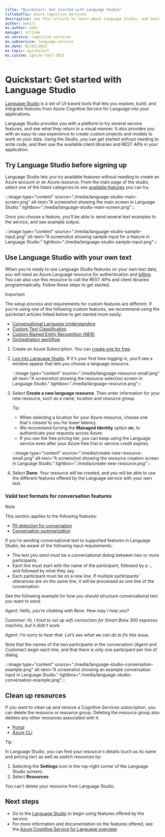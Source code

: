 ```yaml
---
title: "Quickstart: Get started with Language Studio"
titleSuffix: Azure Cognitive Services
description: Use this article to learn about Language Studio, and testing features of Azure Cognitive Service for Language
author: aahill
ms.author: aahi
manager: nitinme
ms.service: cognitive-services
ms.subservice: language-service
ms.date: 01/03/2023
ms.topic: quickstart
ms.custom: ignite-fall-2021
---
```


# Quickstart: Get started with Language Studio

[Language Studio](https://aka.ms/languageStudio) is a set of UI-based tools that lets you explore, build, and integrate features from Azure Cognitive Service for Language into your applications.

Language Studio provides you with a platform to try several service features, and see what they return in a visual manner. It also provides you with an easy-to-use experience to create custom projects and models to work on your data. Using the Studio, you can get started without needing to write code, and then use the available client libraries and REST APIs in your application.

## Try Language Studio before signing up

Language Studio lets you try available features without needing to create an Azure account or an Azure resource. From the main page of the studio, select one of the listed categories to see [available features](overview.md#available-features) you can try.

:::image type="content" source="./media/language-studio-main-screen.png" alt-text="A screenshot showing the main screen in Language Studio." lightbox="./media/language-studio-main-screen.png":::

Once you choose a feature, you'll be able to send several text examples to the service, and see example output.  

:::image type="content" source="./media/language-studio-sample-input.png" alt-text="A screenshot showing sample input for a feature in Language Studio." lightbox="./media/language-studio-sample-input.png":::

## Use Language Studio with your own text

When you're ready to use Language Studio features on your own text data, you will need an Azure Language resource for authentication and [billing](https://aka.ms/unifiedLanguagePricing). You can also use this resource to call the REST APIs and client libraries programmatically. Follow these steps to get started. 

> [!IMPORTANT] 
> The setup process and requirements for custom features are different. If you're using one of the following custom features, we recommend using the quickstart articles linked below to get started more easily.  
> * [Conversational Language Understanding](./conversational-language-understanding/quickstart.md)
> * [Custom Text Classification](./custom-classification/quickstart.md)
> * [Custom Named Entity Recognition (NER)](./custom-named-entity-recognition/quickstart.md) 
> * [Orchestration workflow](./orchestration-workflow/quickstart.md)

1. Create an Azure Subscription. You can [create one for free](https://azure.microsoft.com/free/ai/). 

2. [Log into Language Studio](https://aka.ms/languageStudio). If it's your first time logging in, you'll see a window appear that lets you choose a language resource. 

   :::image type="content" source="./media/language-resource-small.png" alt-text="A screenshot showing the resource selection screen in Language Studio." lightbox="./media/language-resource.png":::

3. Select **Create a new language resource**. Then enter information for your new resource, such as a name, location and resource group.

    
    > [!TIP]
    > * When selecting a location for your Azure resource, choose one that's closest to you for lower latency.
    > * We recommend turning the **Managed Identity** option **on**, to authenticate your requests across Azure.
    > * If you use the free pricing tier, you can keep using the Language service even after your Azure free trial or service credit expires. 

    :::image type="content" source="./media/create-new-resource-small.png" alt-text="A screenshot showing the resource creation screen in Language Studio." lightbox="./media/create-new-resource.png":::

4. Select **Done**. Your resource will be created, and you will be able to use the different features offered by the Language service with your own text.


### Valid text formats for conversation features

> [!NOTE]
> This section applies to the following features:
> * [PII detection for conversation](./personally-identifiable-information/overview.md)
> * [Conversation summarization](./summarization/overview.md?tabs=conversation-summarization)

If you're sending conversational text to supported features in Language Studio, be aware of the following input requirements: 
* The text you send must be a conversational dialog between two or more participants.
* Each line must start with the name of the participant, followed by a `:`, and followed by what they say.
* Each participant must be on a new line. If multiple participants' utterances are on the same line, it will be processed as one line of the conversation.

See the following example for how you should structure conversational text you want to send.

*Agent: Hello, you're chatting with Rene. How may I help you?*

*Customer: Hi, I tried to set up wifi connection for Smart Brew 300 espresso machine, but it didn't work.*

*Agent: I’m sorry to hear that. Let’s see what we can do to fix this issue.*

Note that the names of the two participants in the conversation (*Agent* and *Customer*) begin each line, and that there is only one participant per line of dialog. 

:::image type="content" source="./media/language-studio-conversation-example.png" alt-text="A screenshot showing an example conversation input in Language Studio." lightbox="./media/language-studio-conversation-example.png":::

## Clean up resources

If you want to clean up and remove a Cognitive Services subscription, you can delete the resource or resource group. Deleting the resource group also deletes any other resources associated with it.

* [Portal](../cognitive-services-apis-create-account.md#clean-up-resources)
* [Azure CLI](../cognitive-services-apis-create-account-cli.md#clean-up-resources)

> [!TIP]
> In Language Studio, you can find your resource's details (such as its name and pricing tier) as well as switch resources by:
> 1. Selecting the **Settings** icon in the rop-right corner of the Language Studio screen). 
> 2. Select **Resources**
>
> You can't delete your resource from Language Studio. 

## Next steps

* Go to the [Language Studio](https://aka.ms/languageStudio) to begin using features offered by the service.
* For more information and documentation on the features offered, see the [Azure Cognitive Service for Language overview](overview.md). 
